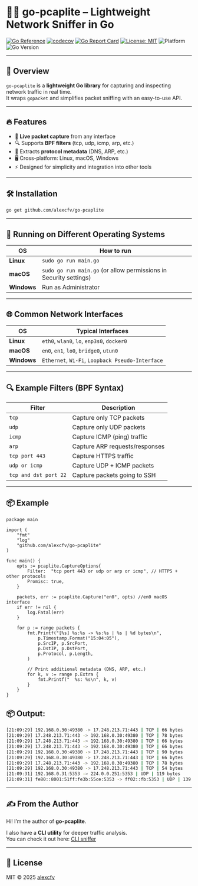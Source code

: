 # 🕵️‍♂️ go-pcaplite – Lightweight Network Sniffer in Go

[![Go Reference](https://pkg.go.dev/badge/github.com/alexcfv/go-pcaplite.svg)](https://pkg.go.dev/github.com/alexcfv/go-pcaplite)
[![codecov](https://codecov.io/gh/alexcfv/go-pcaplite/branch/main/graph/badge.svg)](https://codecov.io/gh/alexcfv/go-pcaplite)
[![Go Report Card](https://goreportcard.com/badge/github.com/alexcfv/go-pcaplite)](https://goreportcard.com/report/github.com/alexcfv/go-pcaplite)
[![License: MIT](https://img.shields.io/badge/License-MIT-yellow.svg)](LICENSE)
![Platform](https://img.shields.io/badge/platform-linux%20%7C%20macos%20%7C%20windows-blue)
![Go Version](https://img.shields.io/github/go-mod/go-version/alexcfv/go-pcaplite)

---

## 🚀 Overview

`go-pcaplite` is a **lightweight Go library** for capturing and inspecting network traffic in real time.  
It wraps `gopacket` and simplifies packet sniffing with an easy-to-use API.  

---

## 🔥 Features

- 📡 **Live packet capture** from any interface  
- 🔍 Supports **BPF filters** (tcp, udp, icmp, arp, etc.)  
- 📝 Extracts **protocol metadata** (DNS, ARP, etc.)  
- 🖥️ Cross-platform: Linux, macOS, Windows  
- ⚡ Designed for simplicity and integration into other tools  

---

## 🛠️ Installation

```bash
go get github.com/alexcfv/go-pcaplite
```

---

## 🔑 Running on Different Operating Systems

| OS          | How to run                                                            |
| ----------- | --------------------------------------------------------------------- |
| **Linux**   | `sudo go run main.go`                                                 |
| **macOS**   | `sudo go run main.go` (or allow permissions in Security settings)     |
| **Windows** | Run as Administrator                                                  |

---

## 🌐 Common Network Interfaces

| OS          | Typical Interfaces                               |
| ----------- | ------------------------------------------------ |
| **Linux**   | `eth0`, `wlan0`, `lo`, `enp3s0`, `docker0`       |
| **macOS**   | `en0`, `en1`, `lo0`, `bridge0`, `utun0`          |
| **Windows** | `Ethernet`, `Wi-Fi`, `Loopback Pseudo-Interface` |

---

## 🔍 Example Filters (BPF Syntax)

| Filter                | Description                    |
| --------------------- | ------------------------------ |
| `tcp`                 | Capture only TCP packets       |
| `udp`                 | Capture only UDP packets       |
| `icmp`                | Capture ICMP (ping) traffic    |
| `arp`                 | Capture ARP requests/responses |
| `tcp port 443`        | Capture HTTPS traffic          |
| `udp or icmp`         | Capture UDP + ICMP packets     |
| `tcp and dst port 22` | Capture packets going to SSH   |

---

## 📦 Example

```golang
package main

import (
    "fmt"
    "log"
    "github.com/alexcfv/go-pcaplite"
)

func main() {
    opts := pcaplite.CaptureOptions{
        Filter:  "tcp port 443 or udp or arp or icmp", // HTTPS + other protocols
        Promisc: true,
    }

    packets, err := pcaplite.Capture("en0", opts) //en0 macOS interface
    if err != nil {
        log.Fatal(err)
    }

    for p := range packets {
        fmt.Printf("[%s] %s:%s -> %s:%s | %s | %d bytes\n",
            p.Timestamp.Format("15:04:05"),
            p.SrcIP, p.SrcPort,
            p.DstIP, p.DstPort,
            p.Protocol, p.Length,
        )

        // Print additional metadata (DNS, ARP, etc.)
        for k, v := range p.Extra {
            fmt.Printf("  %s: %s\n", k, v)
        }
    }
}
```

## 📦 Output:

```bash
[21:09:29] 192.168.0.30:49380 -> 17.248.213.71:443 | TCP | 66 bytes
[21:09:29] 17.248.213.71:443 -> 192.168.0.30:49380 | TCP | 78 bytes
[21:09:29] 17.248.213.71:443 -> 192.168.0.30:49380 | TCP | 66 bytes
[21:09:29] 17.248.213.71:443 -> 192.168.0.30:49380 | TCP | 66 bytes
[21:09:29] 192.168.0.30:49380 -> 17.248.213.71:443 | TCP | 90 bytes
[21:09:29] 192.168.0.30:49380 -> 17.248.213.71:443 | TCP | 66 bytes
[21:09:29] 17.248.213.71:443 -> 192.168.0.30:49380 | TCP | 78 bytes
[21:09:29] 192.168.0.30:49380 -> 17.248.213.71:443 | TCP | 54 bytes
[21:09:31] 192.168.0.31:5353 -> 224.0.0.251:5353 | UDP | 119 bytes
[21:09:31] fe80::8001:51ff:fe3b:55ce:5353 -> ff02::fb:5353 | UDP | 139 bytes
```

---

## ✍️ From the Author

Hi! I’m the author of **go-pcaplite**.  

I also have a **CLI utility** for deeper traffic analysis.  
You can check it out here: [CLI sniffer](https://github.com/alexcfv/go-sniffer)

---

## 📜 License  
MIT © 2025 [alexcfv](https://github.com/alexcfv)
